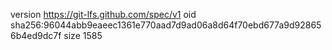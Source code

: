 version https://git-lfs.github.com/spec/v1
oid sha256:96044abb9eaeec1361e770aad7d9ad06a8d64f70ebd677a9d928656b4ed9dc7f
size 1585

